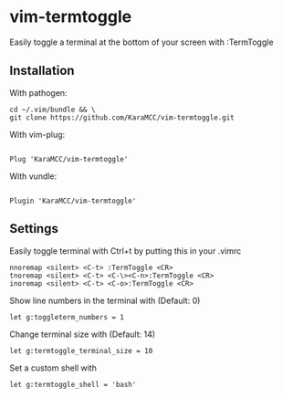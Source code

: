 # vim-termtoggle
Easily toggle a terminal at the bottom of your screen with :TermToggle


## Installation    

With pathogen:    
```shell
cd ~/.vim/bundle && \    
git clone https://github.com/KaraMCC/vim-termtoggle.git    
```    
    

With vim-plug:    
```vim    

Plug 'KaraMCC/vim-termtoggle'    

```    

With vundle:
```vim                                                                                

Plugin 'KaraMCC/vim-termtoggle'                                                  

```                                                                                   
                
                
## Settings             
Easily toggle terminal with Ctrl+t by putting this in your .vimrc
```vim
nnoremap <silent> <C-t> :TermToggle <CR>    
tnoremap <silent> <C-t> <C-\><C-n>:TermToggle <CR>    
inoremap <silent> <C-t> <C-o>:TermToggle <CR>
```

Show line numbers in the terminal with (Default: 0)
```vim
let g:toggleterm_numbers = 1
```
Change terminal size with (Default: 14)
```vim
let g:termtoggle_terminal_size = 10
```
Set a custom shell with
```vim
let g:termtoggle_shell = 'bash'
```
